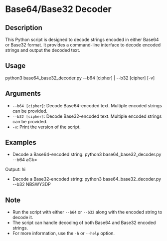 # Base64/Base32 Decoder

## Description
This Python script is designed to decode strings encoded in either Base64 or Base32 format. It provides a command-line interface to decode encoded strings and output the decoded text.

## Usage
python3 base64_base32_decoder.py --b64 [cipher] | --b32 [cipher] [-v]

## Arguments
- `--b64 [cipher]`: Decode Base64-encoded text. Multiple encoded strings can be provided.
- `--b32 [cipher]`: Decode Base32-encoded text. Multiple encoded strings can be provided.
- `-v`: Print the version of the script.

## Examples
- Decode a Base64-encoded string:
python3 base64_base32_decoder.py --b64 aGk=

Output:
hi

- Decode a Base32-encoded string:
python3 base64_base32_decoder.py --b32 NBSWY3DP

## Note
- Run the script with either `--b64` or `--b32` along with the encoded string to decode it.
- The script can handle decoding of both Base64 and Base32 encoded strings.
- For more information, use the `-h` or `--help` option.
